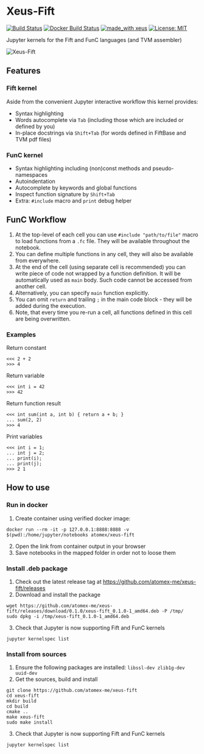 # Xeus-Fift
[![Build Status](https://travis-ci.org/atomex-me/xeus-fift.svg?branch=master)](https://travis-ci.org/atomex-me/xeus-fift)
[![Docker Build Status](https://img.shields.io/docker/cloud/build/atomex/xeus-fift)](https://hub.docker.com/r/atomex/xeus-fift)
[![made_with xeus](https://img.shields.io/badge/made_with-xeus-yellowgreen.svg)](https://github.com/QuantStack/xeus)
[![License: MIT](https://img.shields.io/badge/License-MIT-yellow.svg)](https://opensource.org/licenses/MIT)

Jupyter kernels for the Fift and FunC languages (and TVM assembler) 

![Xeus-Fift](https://i.imgur.com/0UtNcmL.gif)

## Features

### Fift kernel
Aside from the convenient Jupyter interactive workflow this kernel provides:

* Syntax highlighting
* Words autocomplete via `Tab` (including those which are included or defined by you)
* In-place docstrings via `Shift+Tab` (for words defined in FiftBase and TVM pdf files)

### FunC kernel
* Syntax highlighting including (non)const methods and pseudo-namespaces
* Autoindentation
* Autocomplete by keywords and global functions
* Inspect function signature by `Shift+Tab`        
* Extra: `#include` macro and `print` debug helper

## FunC Workflow
1. At the top-level of each cell you can use `#include "path/to/file"` macro to load functions from a `.fc` file. They will be available throughout the notebook.
2. You can define multiple functions in any cell, they will also be available from everywhere.
3. At the end of the cell (using separate cell is recommended) you can write piece of code not wrapped by a function definition. It will be automatically used as `main` body. Such code cannot be accessed from another cell.
4. Alternatively, you can specify `main` function explicitly.
5. You can omit `return` and trailing `;` in the main code block - they will be added during the execution.
6. Note, that every time you re-run a cell, all functions defined in this cell are being overwritten.

### Examples
Return constant
```
<<< 2 + 2
>>> 4
```

Return variable
```
<<< int i = 42
>>> 42
```

Return function result
```
<<< int sum(int a, int b) { return a + b; }
... sum(2, 2)
>>> 4
```

Print variables
```
<<< int i = 1;
... int j = 2;
... print(i);
... print(j);
>>> 2 1
```

## How to use

### Run in docker
1. Create container using verified docker image:
```
docker run --rm -it -p 127.0.0.1:8888:8888 -v $(pwd):/home/jupyter/notebooks atomex/xeus-fift
```
2. Open the link from container output in your browser
3. Save notebooks in the mapped folder in order not to loose them

### Install .deb package
1. Check out the latest release tag at https://github.com/atomex-me/xeus-fift/releases
2. Download and install the package
```
wget https://github.com/atomex-me/xeus-fift/releases/download/0.1.0/xeus-fift_0.1.0-1_amd64.deb -P /tmp/
sudo dpkg -i /tmp/xeus-fift_0.1.0-1_amd64.deb
```
3. Check that Jupyter is now supporting Fift and FunC kernels
```
jupyter kernelspec list
```

### Install from sources
1. Ensure the following packages are installed: `libssl-dev zlib1g-dev uuid-dev`
2. Get the sources, build and install
```
git clone https://github.com/atomex-me/xeus-fift
cd xeus-fift
mkdir build
cd build
cmake ..
make xeus-fift
sudo make install
```
3. Check that Jupyter is now supporting Fift and FunC kernels
```
jupyter kernelspec list
```
